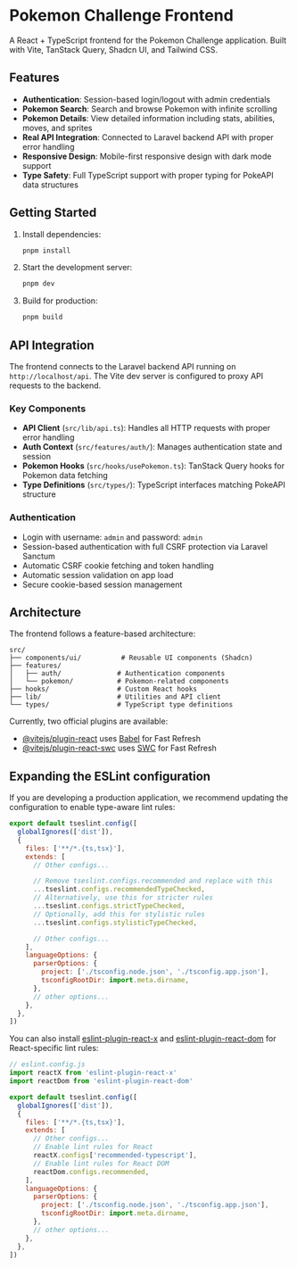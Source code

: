 # Pokemon Challenge Frontend

A React + TypeScript frontend for the Pokemon Challenge application. Built with Vite, TanStack Query, Shadcn UI, and Tailwind CSS.

## Features

- **Authentication**: Session-based login/logout with admin credentials
- **Pokemon Search**: Search and browse Pokemon with infinite scrolling
- **Pokemon Details**: View detailed information including stats, abilities, moves, and sprites
- **Real API Integration**: Connected to Laravel backend API with proper error handling
- **Responsive Design**: Mobile-first responsive design with dark mode support
- **Type Safety**: Full TypeScript support with proper typing for PokeAPI data structures

## Getting Started

1. Install dependencies:
   ```bash
   pnpm install
   ```

2. Start the development server:
   ```bash
   pnpm dev
   ```

3. Build for production:
   ```bash
   pnpm build
   ```

## API Integration

The frontend connects to the Laravel backend API running on `http://localhost/api`. The Vite dev server is configured to proxy API requests to the backend.

### Key Components

- **API Client** (`src/lib/api.ts`): Handles all HTTP requests with proper error handling
- **Auth Context** (`src/features/auth/`): Manages authentication state and session
- **Pokemon Hooks** (`src/hooks/usePokemon.ts`): TanStack Query hooks for Pokemon data fetching
- **Type Definitions** (`src/types/`): TypeScript interfaces matching PokeAPI structure

### Authentication

- Login with username: `admin` and password: `admin`
- Session-based authentication with full CSRF protection via Laravel Sanctum
- Automatic CSRF cookie fetching and token handling
- Automatic session validation on app load
- Secure cookie-based session management

## Architecture

The frontend follows a feature-based architecture:

```
src/
├── components/ui/          # Reusable UI components (Shadcn)
├── features/
│   ├── auth/              # Authentication components
│   └── pokemon/           # Pokemon-related components
├── hooks/                 # Custom React hooks
├── lib/                   # Utilities and API client
└── types/                 # TypeScript type definitions
```

Currently, two official plugins are available:

- [@vitejs/plugin-react](https://github.com/vitejs/vite-plugin-react/blob/main/packages/plugin-react) uses [Babel](https://babeljs.io/) for Fast Refresh
- [@vitejs/plugin-react-swc](https://github.com/vitejs/vite-plugin-react/blob/main/packages/plugin-react-swc) uses [SWC](https://swc.rs/) for Fast Refresh

## Expanding the ESLint configuration

If you are developing a production application, we recommend updating the configuration to enable type-aware lint rules:

```js
export default tseslint.config([
  globalIgnores(['dist']),
  {
    files: ['**/*.{ts,tsx}'],
    extends: [
      // Other configs...

      // Remove tseslint.configs.recommended and replace with this
      ...tseslint.configs.recommendedTypeChecked,
      // Alternatively, use this for stricter rules
      ...tseslint.configs.strictTypeChecked,
      // Optionally, add this for stylistic rules
      ...tseslint.configs.stylisticTypeChecked,

      // Other configs...
    ],
    languageOptions: {
      parserOptions: {
        project: ['./tsconfig.node.json', './tsconfig.app.json'],
        tsconfigRootDir: import.meta.dirname,
      },
      // other options...
    },
  },
])
```

You can also install [eslint-plugin-react-x](https://github.com/Rel1cx/eslint-react/tree/main/packages/plugins/eslint-plugin-react-x) and [eslint-plugin-react-dom](https://github.com/Rel1cx/eslint-react/tree/main/packages/plugins/eslint-plugin-react-dom) for React-specific lint rules:

```js
// eslint.config.js
import reactX from 'eslint-plugin-react-x'
import reactDom from 'eslint-plugin-react-dom'

export default tseslint.config([
  globalIgnores(['dist']),
  {
    files: ['**/*.{ts,tsx}'],
    extends: [
      // Other configs...
      // Enable lint rules for React
      reactX.configs['recommended-typescript'],
      // Enable lint rules for React DOM
      reactDom.configs.recommended,
    ],
    languageOptions: {
      parserOptions: {
        project: ['./tsconfig.node.json', './tsconfig.app.json'],
        tsconfigRootDir: import.meta.dirname,
      },
      // other options...
    },
  },
])
```
